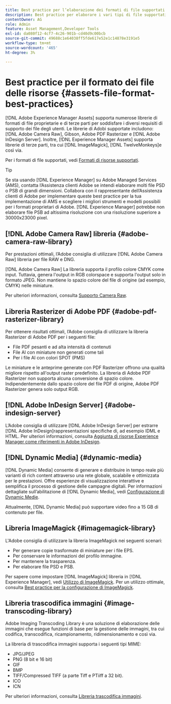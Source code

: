 ```yaml
---
title: Best practice per l’elaborazione dei formati di file supportati
description: Best practice per elaborare i vari tipi di file supportati tramite [!DNL Experience Manager Assets].
contentOwner: AG
role: Admin
feature: Asset Management,Developer Tools
exl-id: da080f12-4cf7-4c26-901b-cd40d9c00bcb
source-git-commit: 49688c1e64038ff5fde617e52e1c14878e3191e5
workflow-type: tm+mt
source-wordcount: '465'
ht-degree: 3%

---
```


# Best practice per il formato dei file delle risorse {#assets-file-format-best-practices}

[!DNL Adobe Experience Manager Assets] supporta numerose librerie di formati di file proprietarie e di terze parti per soddisfare i diversi requisiti di supporto dei file degli utenti. Le librerie di Adobi supportate includono: [!DNL Adobe Camera Raw], Gibson, Adobe PDF Rasterizer e [!DNL Adobe InDesign Server]. Inoltre, [!DNL Experience Manager Assets] supporta librerie di terze parti, tra cui [!DNL ImageMagick], [!DNL TwelveMonkeys]e così via.

Per i formati di file supportati, vedi [Formati di risorse supportati](/help/assets/assets-formats.md).

>[!TIP]
>
>Se sta usando [!DNL Experience Manager] su Adobe Managed Services (AMS), contatta l’Assistenza clienti Adobe se intendi elaborare molti file PSD o PSB di grandi dimensioni. Collabora con il rappresentante dell’Assistenza clienti di Adobe per implementare queste best practice per la tua implementazione di AMS e scegliere i migliori strumenti e modelli possibili per i formati proprietari di Adobe. [!DNL Experience Manager] potrebbe non elaborare file PSB ad altissima risoluzione con una risoluzione superiore a 30000x23000 pixel.

## [!DNL Adobe Camera Raw] libreria {#adobe-camera-raw-library}

Per prestazioni ottimali, l’Adobe consiglia di utilizzare [!DNL Adobe Camera Raw] libreria per file RAW e DNG.

[!DNL Adobe Camera Raw] La libreria supporta il profilo colore CMYK come input. Tuttavia, genera l&#39;output in RGB colorspace e supporta l&#39;output solo in formato JPEG. Non mantiene lo spazio colore del file di origine (ad esempio, CMYK) nelle miniature.

Per ulteriori informazioni, consulta [Supporto Camera Raw](/help/assets/camera-raw.md).

## Libreria Rasterizer di Adobe PDF {#adobe-pdf-rasterizer-library}

Per ottenere risultati ottimali, l’Adobe consiglia di utilizzare la libreria Rasterizer di Adobe PDF per i seguenti file:

* File PDF pesanti e ad alta intensità di contenuti
* File AI con miniature non generati come tali
* Per i file AI con colori SPOT (PMS)

Le miniature e le anteprime generate con PDF Rasterizer offrono una qualità migliore rispetto all&#39;output raster predefinito. La libreria di Adobe PDF Rasterizer non supporta alcuna conversione di spazio colore. Indipendentemente dallo spazio colore del file PDF di origine, Adobe PDF Rasterizer genera solo output RGB.

## [!DNL Adobe InDesign Server] {#adobe-indesign-server}

L’Adobe consiglia di utilizzare [!DNL Adobe InDesign Server] per estrarre [!DNL Adobe InDesign]rappresentazioni specifiche di, ad esempio IDML e HTML. Per ulteriori informazioni, consulta [Aggiunta di risorse Experience Manager come riferimenti in Adobe InDesign](/help/assets/managing-linked-subassets.md#refai).

## [!DNL Dynamic Media] {#dynamic-media}

[!DNL Dynamic Media] consente di generare e distribuire in tempo reale più varianti di rich content attraverso una rete globale, scalabile e ottimizzata per le prestazioni. Offre esperienze di visualizzazione interattive e semplifica il processo di gestione delle campagne digitali. Per informazioni dettagliate sull’abilitazione di [!DNL Dynamic Media], vedi [Configurazione di Dynamic Medie](/help/assets/config-dynamic.md).

Attualmente, [!DNL Dynamic Media] può supportare video fino a 15 GB di contenuto per file.

## Libreria ImageMagick {#imagemagick-library}

L&#39;Adobe consiglia di utilizzare la libreria ImageMagick nei seguenti scenari:

* Per generare copie trasformate di miniature per i file EPS.
* Per conservare le informazioni del profilo immagine.
* Per mantenere la trasparenza.
* Per elaborare file PSD e PSB.

Per sapere come impostare [!DNL ImageMagick] libreria in [!DNL Experience Manager], vedi [Utilizzo di ImageMagick](/help/assets/media-handlers.md#an-example-using-imagemagick). Per un utilizzo ottimale, consulta [Best practice per la configurazione di ImageMagick](/help/assets/best-practices-for-imagemagick.md).

## Libreria trascodifica immagini {#image-transcoding-library}

Adobe Imaging Transcoding Library è una soluzione di elaborazione delle immagini che esegue funzioni di base per la gestione delle immagini, tra cui codifica, transcodifica, ricampionamento, ridimensionamento e così via.

La libreria di trascodifica immagini supporta i seguenti tipi MIME:

* JPG/JPEG
* PNG (8 bit e 16 bit)
* GIF
* BMP
* TIFF/Compressed TIFF (a parte Tiff e PTiiff a 32 bit).
* ICO
* ICN

Per ulteriori informazioni, consulta [Libreria trascodifica immagini](/help/assets/imaging-transcoding-library.md).
